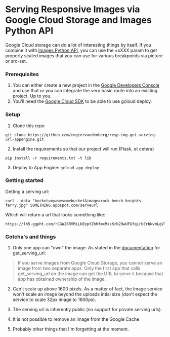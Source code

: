 Serving Responsive Images via Google Cloud Storage and Images Python API
==================================

Google Cloud storage can do a lot of interesting things by itself. If you combine it with [Images Python API](https://developers.google.com/appengine/docs/python/images/), you can use the =sXXX param to get properly scaled images that you can use for various breakpoints via picture or src-set.

### Prerequisites

1. You can either create a new project in the [Google Developers Console](https://console.developers.google.com) and use that or you can integrate the very basic route into an existing project. Up to you.
2. You'll need the [Google Cloud SDK](https://developers.google.com/cloud/sdk/) to be able to use gcloud deploy.

### Setup

1. Clone this repo
```
git clone https://github.com/rogiervandenberg/resp-img-get-serving-url-appengine.git
```
2. Install the requirements so that our project will run (Flask, et cetera)
```
pip install -r requirements.txt -t lib
```
3. Deploy to App Engine: `gcloud app deploy`

### Getting started

Getting a serving url:

```
curl --data "bucket=myawesomebucket&image=rock-bench-knights-ferry.jpg" SOMETHING.appspot.com/serveurl
```

Which will return a url that looks something like:

```
https://lh5.ggpht.com/rCGu26RVMiLkEepYZhhfmxMxsKrb29wUFGfqirbErbNvmLqVlr7mFvXILGQrSZ_u53D4OpMSh_wN3lUoh224RhWWFJlFQA
```

### Gotcha's and things

1. Only one app can "own" the image. As stated in the [documentation](https://developers.google.com/appengine/docs/python/images/functions) for get_serving_url:

> If you serve images from Google Cloud Storage, you cannot serve an image from two separate apps. Only the first app that calls get_serving_url on the image can get the URL to serve it because that app has obtained ownership of the image.

2. Can't scale up above 1600 pixels. As a matter of fact, the Image service won't scale an image beyond the uploads intial size (don't expect the service to scale 32px image to 1600px).

3. The serving url is inherently public (no support for private serving urls).

4. It is not possible to remove an image from the Google Cache

5. Probably other things that I'm forgetting at the moment.
